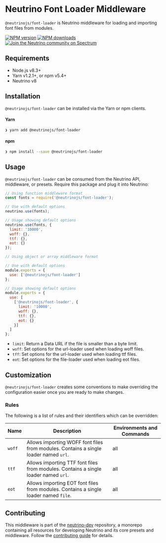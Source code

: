 # Neutrino Font Loader Middleware

`@neutrinojs/font-loader` is Neutrino middleware for loading and importing font files from modules.

[![NPM version][npm-image]][npm-url]
[![NPM downloads][npm-downloads]][npm-url]
[![Join the Neutrino community on Spectrum][spectrum-image]][spectrum-url]

## Requirements

- Node.js v8.3+
- Yarn v1.2.1+, or npm v5.4+
- Neutrino v8

## Installation

`@neutrinojs/font-loader` can be installed via the Yarn or npm clients.

#### Yarn

```bash
❯ yarn add @neutrinojs/font-loader
```

#### npm

```bash
❯ npm install --save @neutrinojs/font-loader
```

## Usage

`@neutrinojs/font-loader` can be consumed from the Neutrino API, middleware, or presets. Require this package
and plug it into Neutrino:

```js
// Using function middleware format
const fonts = require('@neutrinojs/font-loader');

// Use with default options
neutrino.use(fonts);

// Usage showing default options
neutrino.use(fonts, {
  limit: '10000',
  woff: {},
  ttf: {},
  eot: {}
});
```

```js
// Using object or array middleware format

// Use with default options
module.exports = {
  use: ['@neutrinojs/font-loader']
};

// Usage showing default options
module.exports = {
  use: [
    ['@neutrinojs/font-loader', {
      limit: '10000',
      woff: {},
      ttf: {},
      eot: {}
    }]
  ]
};
```

- `limit`: Return a Data URL if the file is smaller than a byte limit.
- `woff`: Set options for the url-loader used when loading woff files.
- `tff`: Set options for the url-loader used when loading ttf files.
- `eot`: Set options for the file-loader used when loading eot files.

## Customization

`@neutrinojs/font-loader` creates some conventions to make overriding the configuration easier once you are
ready to make changes.

### Rules

The following is a list of rules and their identifiers which can be overridden:

| Name | Description | Environments and Commands |
| --- | --- | --- |
| `woff` | Allows importing WOFF font files from modules. Contains a single loader named `url`. | all |
| `ttf` | Allows importing TTF font files from modules. Contains a single loader named `url`. | all |
| `eot` | Allows importing EOT font files from modules. Contains a single loader named `file`. | all |

## Contributing

This middleware is part of the [neutrino-dev](https://github.com/mozilla-neutrino/neutrino-dev) repository, a monorepo
containing all resources for developing Neutrino and its core presets and middleware. Follow the
[contributing guide](https://neutrino.js.org/contributing) for details.

[npm-image]: https://img.shields.io/npm/v/@neutrinojs/font-loader.svg
[npm-downloads]: https://img.shields.io/npm/dt/@neutrinojs/font-loader.svg
[npm-url]: https://npmjs.org/package/@neutrinojs/font-loader
[spectrum-image]: https://withspectrum.github.io/badge/badge.svg
[spectrum-url]: https://spectrum.chat/neutrino
